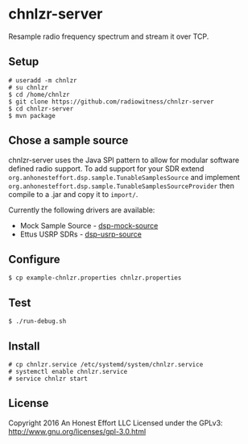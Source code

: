 # chnlzr-server
Resample radio frequency spectrum and stream it over TCP.

## Setup
```
# useradd -m chnlzr
# su chnlzr
$ cd /home/chnlzr
$ git clone https://github.com/radiowitness/chnlzr-server
$ cd chnlzr-server
$ mvn package
```

## Chose a sample source
chnlzr-server uses the Java SPI pattern to allow for modular software defined
radio support. To add support for your SDR extend `org.anhonesteffort.dsp.sample.TunableSamplesSource`
and implement `org.anhonesteffort.dsp.sample.TunableSamplesSourceProvider`
then compile to a .jar and copy it to `import/`.

Currently the following drivers are available:
  + Mock Sample Source - [dsp-mock-source](https://github.com/radiowitness/dsp-mock-source)
  + Ettus USRP SDRs - [dsp-usrp-source](https://github.com/radiowitness/dsp-usrp-source)

## Configure
```
$ cp example-chnlzr.properties chnlzr.properties
```

## Test
```
$ ./run-debug.sh
```

## Install
```
# cp chnlzr.service /etc/systemd/system/chnlzr.service
# systemctl enable chnlzr.service
# service chnlzr start
```

## License
Copyright 2016 An Honest Effort LLC
Licensed under the GPLv3: http://www.gnu.org/licenses/gpl-3.0.html
